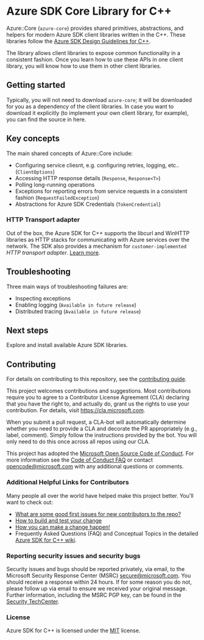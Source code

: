 # Azure SDK Core Library for C++

Azure::Core (`azure-core`) provides shared primitives, abstractions, and helpers for modern Azure SDK client libraries written in the C++. These libraries follow the [Azure SDK Design Guidelines for C++][azure_sdk_cpp_development_guidelines].

The library allows client libraries to expose common functionality in a consistent fashion.  Once you learn how to use these APIs in one client library, you will know how to use them in other client libraries.

## Getting started

Typically, you will not need to download `azure-core`; it will be downloaded for you as a dependency of the client libraries.  In case you want to download it explicitly (to implement your own client library, for example), you can find the source
in here.

## Key concepts

The main shared concepts of Azure::Core include:
- Configuring service cliesnt, e.g. configuring retries, logging, etc.. (`ClientOptions`)
- Accessing HTTP response details (`Response`, `Response<T>`)
- Polling long-running operations
- Exceptions for reporting errors from service requests in a consistent fashion (`RequestFailedException`)
- Abstractions for Azure SDK Credentials (`TokenCredential`)

### HTTP Transport adapter

Out of the box, the Azure SDK for C++ supports the libcurl and WinHTTP libraries as HTTP stacks for communicating with Azure services over the network. The SDK also provides a mechanism for `customer-implemented` *HTTP transport adapter*. [Learn more](https://github.com/Azure/azure-sdk-for-cpp/blob/master/doc/HttpTransportAdapter.md#http-transport-adapter).

## Troubleshooting

Three main ways of troubleshooting failures are:
- Inspecting exceptions
- Enabling logging (`Available in future release`)
- Distributed tracing (`Available in future release`)

## Next steps

Explore and install available Azure SDK libraries.

## Contributing
For details on contributing to this repository, see the [contributing guide][azure_sdk_for_cpp_contributing].

This project welcomes contributions and suggestions.  Most contributions require you to agree to a
Contributor License Agreement (CLA) declaring that you have the right to, and actually do, grant us
the rights to use your contribution. For details, visit https://cla.microsoft.com.

When you submit a pull request, a CLA-bot will automatically determine whether you need to provide
a CLA and decorate the PR appropriately (e.g., label, comment). Simply follow the instructions
provided by the bot. You will only need to do this once across all repos using our CLA.

This project has adopted the [Microsoft Open Source Code of Conduct](https://opensource.microsoft.com/codeofconduct/).
For more information see the [Code of Conduct FAQ](https://opensource.microsoft.com/codeofconduct/faq/) or
contact [opencode@microsoft.com](mailto:opencode@microsoft.com) with any additional questions or comments.

### Additional Helpful Links for Contributors  

Many people all over the world have helped make this project better.  You'll want to check out:

* [What are some good first issues for new contributors to the repo?](https://github.com/azure/azure-sdk-for-cpp/issues?q=is%3Aopen+is%3Aissue+label%3A%22up+for+grabs%22)
* [How to build and test your change][azure_sdk_for_cpp_contributing_developer_guide]
* [How you can make a change happen!][azure_sdk_for_cpp_contributing_pull_requests]
* Frequently Asked Questions (FAQ) and Conceptual Topics in the detailed [Azure SDK for C++ wiki](https://github.com/azure/azure-sdk-for-cpp/wiki).

<!-- ### Community-->
### Reporting security issues and security bugs

Security issues and bugs should be reported privately, via email, to the Microsoft Security Response Center (MSRC) <secure@microsoft.com>. You should receive a response within 24 hours. If for some reason you do not, please follow up via email to ensure we received your original message. Further information, including the MSRC PGP key, can be found in the [Security TechCenter](https://www.microsoft.com/msrc/faqs-report-an-issue).

### License

Azure SDK for C++ is licensed under the [MIT](https://github.com/Azure/azure-sdk-for-cpp/blob/master/sdk/core/azure-core/LICENSE) license.

<!-- LINKS -->
[azure_sdk_for_cpp_contributing]: https://github.com/Azure/azure-sdk-for-cpp/blob/master/CONTRIBUTING.md
[azure_sdk_for_cpp_contributing_developer_guide]: https://github.com/Azure/azure-sdk-for-cpp/blob/master/CONTRIBUTING.md#developer-guide
[azure_sdk_for_cpp_contributing_pull_requests]: https://github.com/Azure/azure-sdk-for-cpp/blob/master/CONTRIBUTING.md#pull-requests
[azure_sdk_cpp_development_guidelines]: https://azure.github.io/azure-sdk/cpp_introduction.html
[azure_cli]: https://docs.microsoft.com/cli/azure
[azure_pattern_circuit_breaker]: https://docs.microsoft.com/azure/architecture/patterns/circuit-breaker
[azure_pattern_retry]: https://docs.microsoft.com/azure/architecture/patterns/retry
[azure_portal]: https://portal.azure.com
[azure_sub]: https://azure.microsoft.com/free/
[c_compiler]: https://visualstudio.microsoft.com/vs/features/cplusplus/
[cloud_shell]: https://docs.microsoft.com/azure/cloud-shell/overview
[cloud_shell_bash]: https://shell.azure.com/bash

